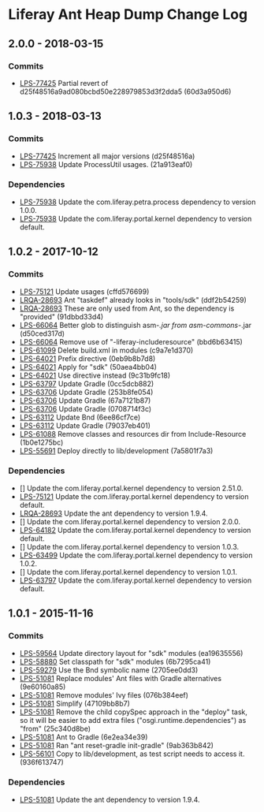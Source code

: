 # Liferay Ant Heap Dump Change Log

## 2.0.0 - 2018-03-15

### Commits
- [LPS-77425] Partial revert of d25f48516a9ad080bcbd50e228979853d3f2dda5
(60d3a950d6)

## 1.0.3 - 2018-03-13

### Commits
- [LPS-77425] Increment all major versions (d25f48516a)
- [LPS-75938] Update ProcessUtil usages. (21a913eaf0)

### Dependencies
- [LPS-75938] Update the com.liferay.petra.process dependency to version 1.0.0.
- [LPS-75938] Update the com.liferay.portal.kernel dependency to version
default.

## 1.0.2 - 2017-10-12

### Commits
- [LPS-75121] Update usages (cffd576699)
- [LRQA-28693] Ant "taskdef" already looks in "tools/sdk" (ddf2b54259)
- [LRQA-28693] These are only used from Ant, so the dependency is "provided"
(91dbbd33d4)
- [LPS-66064] Better glob to distinguish asm-*.jar from asm-commons-*.jar
(d50ced317d)
- [LPS-66064] Remove use of "-liferay-includeresource" (bbd6b63415)
- [LPS-61099] Delete build.xml in modules (c9a7e1d370)
- [LPS-64021] Prefix directive (0eb9b8b7d8)
- [LPS-64021] Apply for "sdk" (50aea4bb04)
- [LPS-64021] Use directive instead (9c31b9fc18)
- [LPS-63797] Update Gradle (0cc5dcb882)
- [LPS-63706] Update Gradle (253b8fe054)
- [LPS-63706] Update Gradle (67a7121b87)
- [LPS-63706] Update Gradle (0708714f3c)
- [LPS-63112] Update Bnd (6ee86cf7ce)
- [LPS-63112] Update Gradle (79037eb401)
- [LPS-61088] Remove classes and resources dir from Include-Resource
(1b0e1275bc)
- [LPS-55691] Deploy directly to lib/development (7a5801f7a3)

### Dependencies
- [] Update the com.liferay.portal.kernel dependency to version 2.51.0.
- [LPS-75121] Update the com.liferay.portal.kernel dependency to version
default.
- [LRQA-28693] Update the ant dependency to version 1.9.4.
- [] Update the com.liferay.portal.kernel dependency to version 2.0.0.
- [LPS-64182] Update the com.liferay.portal.kernel dependency to version
default.
- [] Update the com.liferay.portal.kernel dependency to version 1.0.3.
- [LPS-63499] Update the com.liferay.portal.kernel dependency to version 1.0.2.
- [] Update the com.liferay.portal.kernel dependency to version 1.0.1.
- [LPS-63797] Update the com.liferay.portal.kernel dependency to version
default.

## 1.0.1 - 2015-11-16

### Commits
- [LPS-59564] Update directory layout for "sdk" modules (ea19635556)
- [LPS-58880] Set classpath for "sdk" modules (6b7295ca41)
- [LPS-59279] Use the Bnd symbolic name (2705ee0dd3)
- [LPS-51081] Replace modules' Ant files with Gradle alternatives (9e60160a85)
- [LPS-51081] Remove modules' Ivy files (076b384eef)
- [LPS-51081] Simplify (47109bb8b7)
- [LPS-51081] Remove the child copySpec approach in the "deploy" task, so it
will be easier to add extra files ("osgi.runtime.dependencies") as "from"
(25c340d8be)
- [LPS-51081] Ant to Gradle (6e2ea34e39)
- [LPS-51081] Ran "ant reset-gradle init-gradle" (9ab363b842)
- [LPS-56101] Copy to lib/development, as test script needs to access it.
(936f613747)

### Dependencies
- [LPS-51081] Update the ant dependency to version 1.9.4.

[LPS-51081]: https://issues.liferay.com/browse/LPS-51081
[LPS-55691]: https://issues.liferay.com/browse/LPS-55691
[LPS-56101]: https://issues.liferay.com/browse/LPS-56101
[LPS-58880]: https://issues.liferay.com/browse/LPS-58880
[LPS-59279]: https://issues.liferay.com/browse/LPS-59279
[LPS-59564]: https://issues.liferay.com/browse/LPS-59564
[LPS-61088]: https://issues.liferay.com/browse/LPS-61088
[LPS-61099]: https://issues.liferay.com/browse/LPS-61099
[LPS-63112]: https://issues.liferay.com/browse/LPS-63112
[LPS-63499]: https://issues.liferay.com/browse/LPS-63499
[LPS-63706]: https://issues.liferay.com/browse/LPS-63706
[LPS-63797]: https://issues.liferay.com/browse/LPS-63797
[LPS-64021]: https://issues.liferay.com/browse/LPS-64021
[LPS-64182]: https://issues.liferay.com/browse/LPS-64182
[LPS-66064]: https://issues.liferay.com/browse/LPS-66064
[LPS-75121]: https://issues.liferay.com/browse/LPS-75121
[LPS-75938]: https://issues.liferay.com/browse/LPS-75938
[LPS-77425]: https://issues.liferay.com/browse/LPS-77425
[LRQA-28693]: https://issues.liferay.com/browse/LRQA-28693
